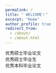 ```yaml
---
permalink: /
title: " WELCOME！"
excerpt: "Home"
author_profile: true
redirect_from: 
  - /about/
  - /about.html
---
```

                         
优秀硕士毕业论文     
优秀硕士毕业生                  
优秀本科毕业论文                    
